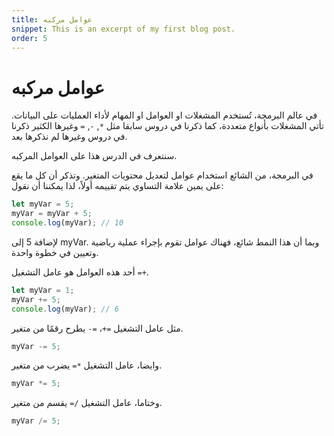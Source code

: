 ```yaml
---
title: عوامل مركبه
snippet: This is an excerpt of my first blog post.
order: 5
---
```


# عوامل مركبه

في عالم البرمجة، تُستخدم المشغلات او العوامل او المهام لأداء العمليات على
البيانات. تأتي المشغلات بأنواع متعددة، كما ذكرنا في دروس سابقا مثل `*`, `-`, `=`
وغيرها الكثير ذكرنا في دروس وغيرها لم نذكرها بعد.

سنتعرف في الدرس هذا على العوامل المركبه.

في البرمجة، من الشائع استخدام عوامل لتعديل محتويات المتغير. وتذكر أن كل ما يقع
على يمين علامة التساوي يتم تقييمه أولاً، لذا يمكننا أن نقول:

```js
let myVar = 5;
myVar = myVar + 5;
console.log(myVar); // 10
```

لإضافة 5 إلى myVar. وبما أن هذا النمط شائع، فهناك عوامل تقوم بإجراء عملية رياضية
وتعيين في خطوة واحدة.

أحد هذه العوامل هو عامل التشغيل `=+`.

```js
let myVar = 1;
myVar += 5;
console.log(myVar); // 6
```

مثل عامل التشغيل `=+`، `=-` يطرح رقمًا من متغير.

```js
myVar -= 5;
```

وايضا، عامل التشغيل `*=` يضرب من متغير.

```js
myVar *= 5;
```

وختاما، عامل التشغيل `/=` يقسم من متغير.

```js
myVar /= 5;
```
